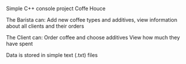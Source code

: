 Simple C++ console project Coffe Houce

The Barista can:
  Add new coffee types and additives, 
  view information about all clients and their orders

The Client can:
  Order coffee and choose additives
  View how much they have spent

Data is stored in simple text (.txt) files
